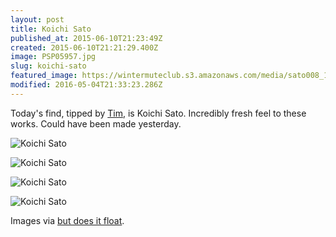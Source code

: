 ```yaml
---
layout: post
title: Koichi Sato
published_at: 2015-06-10T21:23:49Z
created: 2015-06-10T21:21:29.400Z
image: PSP05957.jpg
slug: koichi-sato
featured_image: https://wintermuteclub.s3.amazonaws.com/media/sato008_1.jpg
modified: 2016-05-04T21:33:23.286Z
---
```

Today's find, tipped by [Tim](https://twitter.com/darlingdash), is Koichi Sato. Incredibly fresh feel to these works. Could have been made yesterday.

![Koichi Sato](https://wintermuteclub.s3.amazonaws.com/media/sato011_4.jpg)

![Koichi Sato](https://wintermuteclub.s3.amazonaws.com/media/sato006.jpg)

![Koichi Sato](https://wintermuteclub.s3.amazonaws.com/media/CRI_1742.jpg)

![Koichi Sato](https://wintermuteclub.s3.amazonaws.com/media/PSP05957.jpg)

Images via [but does it float](http://butdoesitfloat.com/filter/koichi-sato).
